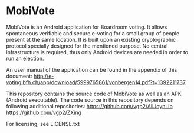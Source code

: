 MobiVote
========

MobiVote is an Android application for Boardroom voting. It allows
spontaneous verifiable and secure e-voting for a small group of people
present at the same location. It is built upon an existing cryptographic
protocol specially designed for the mentioned purpose. No central
infrastructure is required, thus only Android devices are needed in
order to run an election. 

An user manual of the application can be found in the appendix of this document:
http://e-voting.bfh.ch/app/download/5999765861/vonbergen14.pdf?t=1392211737

This repository contains the source code of MobiVote as well as an APK (Android executable).
The code source in this repository depends on following additional repositories:
https://github.com/vgp2/AllJoynLib
https://github.com/vgp2/ZXing

For licensing, see LICENSE.txt